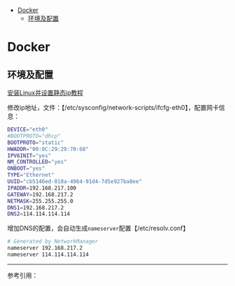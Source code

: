 <!-- TOC -->

- [Docker](#docker)
  - [环境及配置](#环境及配置)

<!-- /TOC -->

<a id="markdown-docker" name="docker"></a>
# Docker

<a id="markdown-环境及配置" name="环境及配置"></a>
## 环境及配置

[安装Linux并设置静态ip教程](https://blog.csdn.net/m0_37487097/article/details/81084844)

修改ip地址，文件：【/etc/sysconfig/network-scripts/ifcfg-eth0】，配置网卡信息：

```bash
DEVICE="eth0"
#BOOTPROTO="dhcp"
BOOTPROTO="static"
HWADDR="00:0C:29:29:70:68"
IPV6INIT="yes"
NM_CONTROLLED="yes"
ONBOOT="yes"
TYPE="Ethernet"
UUID="cb5146ed-010a-4964-91d4-7d5e927ba8ee"
IPADDR=192.168.217.100
GATEWAY=192.168.217.2
NETMASK=255.255.255.0
DNS1=192.168.217.2
DNS2=114.114.114.114
```


增加DNS的配置，会自动生成`nameserver`配置【/etc/resolv.conf】

```bash
# Generated by NetworkManager
nameserver 192.168.217.2
nameserver 114.114.114.114
```


---

参考引用：

